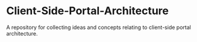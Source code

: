 Client-Side-Portal-Architecture
===============================

A repository for collecting ideas and concepts relating to client-side portal architecture.

